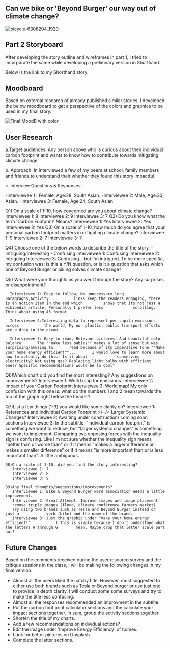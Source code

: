 ## Can we bike or 'Beyond Burger' our way out of climate change?
![bicycle-6308204_1920](https://user-images.githubusercontent.com/81335957/143032458-edc68169-c275-4009-af54-31bb02efe51e.jpg)

## Part 2 Storyboard
After developing the story outline and wireframes in part 1, I tried to incorporate the same while developing a prelimnary version in Shorthand.

Below is the link to my Shorthand story.

## Moodboard
Based on external research of already published similar stories, I developed the below moodboard to get a perspective of the colors and graphics to be used in my final story.

![Final MoodB with color](https://user-images.githubusercontent.com/81335957/143033383-0dde4c26-6406-48a6-bbcb-c29f11a7906b.png)

## User Research

a.Target audiences: Any person above who is curious about their individual carbon footprint and wants to know how to contribute towards mitigating climate change.

b. Approach: In interviewed a few of my peers at school, family members and friends to understand their whether they found this story impactful.

c. Interview Questions & Responses:

-Interviewee 1 : Female, Age:28, South Asian.
-Interviewee 2: Male, Age:33, Asian.
-Interviewee 3: Female, Age:24, South Asian

Q1) On a scale of 1-10, how concerned are you about climate change?
    Interviewee 1: 8
    Interviewee 2: 9
    Interviewee 3: 7
Q2) Do you know what the term 'Carbon Footprint' Means?
    Interviewee 1: Yes
    Interviewee 2: Yes
    Interviewee 3: Yes
Q3) On a scale of 1-10, how much do you agree that your personal carbon footprint     matters in mitigating climate change?
    Interviewee 1: 9
    Interviewee 2: 7
    Interviewee 3: 7
    
 Q4) Choose one of the below words to describe the title of the story.
     - Intriguing/Interesting
     - Confusing
     Interviewee 1: Confusing
     Interviewee 2: Intriguing
     Interviewee 3: Confusing... but I'm intrigued. To be more specific, my            confusion was: is this a Y/N question, or is it a question that asks which        one of Beyond Burger or biking solves climate change?
     
  Q5) What were your thoughts as you went through the story? Any surprises or           disappointment?
  
      Interviewee 1: Easy to follow, No unnecessary long paragraghs,Activity           links keep the readers engaging, there is an action item in the end which         shows that its not just a wikipedia article, Personally I prefer less             scrolling. Think about using A3 format.
      
      Interviewee 2:Interesting data to represent per capita emissions across           the world, My no  plastic, public transport efforts are a drop in the ocean
      
      Interviewee 3: Easy to read, Relevant pictures! And beautiful color balance       The ""make less babies"" makes a lot of sense but was surprising/amusing to       read because of its imperative tone ""Make your home energy efficient""...       I would love to learn more about how to actually do this! Is it about             conserving electricity? Not using gas? Replacing light bulbs with efficient       ones? Specific recommendations would be so cool"
  
  Q6)Which chart did you find the most interesting? Any suggestions on                improvements?
     Interviewee 1: World map for emissions.
     Interviewee 2: Impact of your Carbon Footprint
     Interviewee 3: World map! My only confusion with this one is: what do the        numbers 1 and 2 mean towards the top of the graph right below the header?
     
   Q7)List a few things (1-3) you would like some clarity on?
      Interviewee 1: References and Individual Carbon Footprint >/=/< Larger           Systemic Changes?
      Interviewee 2: Awaiting under construction/ coming soon sections
      Interviewee 3: In the subtitle, "individual carbon footprint" is something       we want to reduce, but "larger systemic changes" is something we want to         implement. Comparing two opposing forces with the inequality sign is             confusing. Like I'm not sure whether the inequality sign means "better than       or worse than" or if it means "makes a larger difference or makes a smaller       difference" or if it means "is more important than or is less important           than". A little ambiguous.
      
    Q8)On a scale of 1-10, did you find the story interesting?
       Interviewee 1: 7
       Interviewee 2: 8
       Interviewee 3: 9
       
    Q9)Any final thoughts/suggestions/improvements?
       Interviewee 1: Bike & Beyond Burger word association needs a little              improvement.
       Interviewee 2: Great Attempt. Improve images and image placement
       remove triple images (flood, climate conference farmers market)
       Try using two brands such as Tesla and Beyond Burger instead or just a            verb (bike) and the name of the brand.
       Interviewee 3: Just the graphic under "make your home energy efficient!"          :) This is simply because I don't understand what the letters A through G        mean. Maybe crop that letter scale part out?
       
## Future Changes

Based on the comments received during the user researcg survey and the critique sessions in the class, I will be making the following changes in my final version.

- Almost all the users liked the catchy title. However, most suggested to either   use both brands such as Tesla or Beyond burger or use just one to provide in     depth clarity. I will conduct some some surveys and try to make the title less   confusing.
- Almost all the responses recommended an improvment in the subtitle.
- Put the carbon foot print calculator sections and the calculate your impact       sections together. In sum, group the activity sections together.
- Shorten the title of my charts.
- Add a few recommendations on individual actions?
- Edit the image under 'Improve Energy Efficiency' of homes.
- Look for better pictures on Unsplash
- Complete the latter sections.


